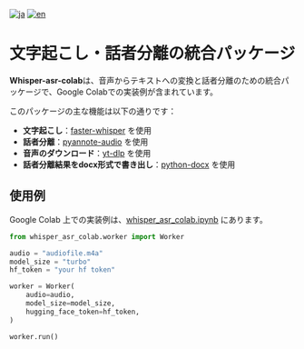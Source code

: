 [![ja](https://img.shields.io/badge/lang-ja-blue.svg)](https://github.com/pneuly/whisper-asr-colab/blob/main/readme_ja.md)
[![en](https://img.shields.io/badge/lang-en-red.svg)](https://github.com/pneuly/whisper-asr-colab/blob/main/readme.md)

# 文字起こし・話者分離の統合パッケージ
**Whisper-asr-colab**は、音声からテキストへの変換と話者分離のための統合パッケージで、Google Colabでの実装例が含まれています。

このパッケージの主な機能は以下の通りです：
* **文字起こし**：[faster-whisper](https://github.com/SYSTRAN/faster-whisper) を使用
* **話者分離**：[pyannote-audio](https://github.com/pyannote/pyannote-audio) を使用
* **音声のダウンロード**：[yt-dlp](https://github.com/yt-dlp/yt-dlp) を使用
* **話者分離結果をdocx形式で書き出し**：[python-docx](https://github.com/python-openxml/python-docx) を使用

## 使用例
Google Colab 上での実装例は、[whisper_asr_colab.ipynb](https://github.com/pneuly/whisper-asr-colab/blob/main/whisper_asr_colab.ipynb) にあります。
```python
from whisper_asr_colab.worker import Worker

audio = "audiofile.m4a"
model_size = "turbo"
hf_token = "your hf token"

worker = Worker(
    audio=audio,
    model_size=model_size,
    hugging_face_token=hf_token,
)

worker.run()
